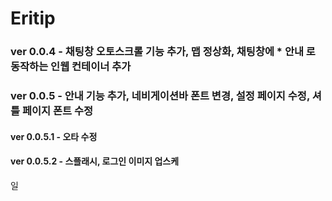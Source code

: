 # Eritip




<h3>ver 0.0.4 - 채팅창 오토스크롤 기능 추가, 맵 정상화, 채팅창에 * 안내 로 동작하는 인웹 컨테이너 추가</h3>

<h3>ver 0.0.5 - 안내 기능 추가, 네비게이션바 폰트 변경, 설정 페이지 수정, 셔틀 페이지 폰트 수정</h3>

   <h4>ver 0.0.5.1 - 오타 수정</h4>
   <h4>ver 0.0.5.2 - 스플래시, 로그인 이미지 업스케</h4>일